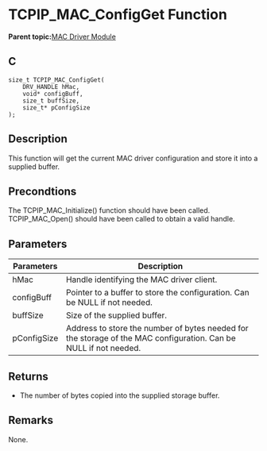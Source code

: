 # TCPIP\_MAC\_ConfigGet Function

**Parent topic:**[MAC Driver Module](GUID-0C1AF471-66D4-472F-84AF-212E9E18B21D.md)

## C

```
size_t TCPIP_MAC_ConfigGet(
    DRV_HANDLE hMac, 
    void* configBuff, 
    size_t buffSize, 
    size_t* pConfigSize
);
```

## Description

This function will get the current MAC driver configuration and store it into a supplied buffer.

## Precondtions

The TCPIP\_MAC\_Initialize\(\) function should have been called. TCPIP\_MAC\_Open\(\) should have been called to obtain a valid handle.

## Parameters

|Parameters|Description|
|----------|-----------|
|hMac|Handle identifying the MAC driver client.|
|configBuff|Pointer to a buffer to store the configuration. Can be NULL if not needed.|
|buffSize|Size of the supplied buffer.|
|pConfigSize|Address to store the number of bytes needed for the storage of the MAC configuration. Can be NULL if not needed.|

## Returns

-   The number of bytes copied into the supplied storage buffer.


## Remarks

None.

